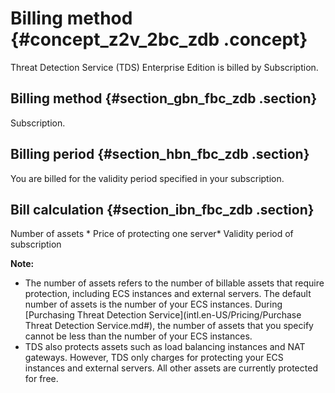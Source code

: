# Billing method {#concept_z2v_2bc_zdb .concept}

Threat Detection Service \(TDS\) Enterprise Edition is billed by Subscription.

## Billing method {#section_gbn_fbc_zdb .section}

Subscription.

## Billing period {#section_hbn_fbc_zdb .section}

You are billed for the validity period specified in your subscription.

## Bill calculation {#section_ibn_fbc_zdb .section}

Number of assets \* Price of protecting one server\* Validity period of subscription

**Note:** 

-   The number of assets refers to the number of billable assets that require protection, including ECS instances and external servers. The default number of assets is the number of your ECS instances. During [Purchasing Threat Detection Service](intl.en-US/Pricing/Purchase Threat Detection Service.md#), the number of assets that you specify cannot be less than the number of your ECS instances. 
-   TDS also protects assets such as load balancing instances and NAT gateways. However, TDS only charges for protecting your ECS instances and external servers. All other assets are currently protected for free.


